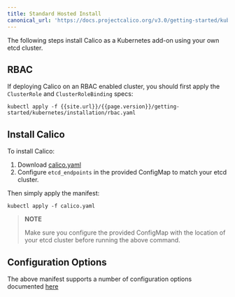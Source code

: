 ```yaml
---
title: Standard Hosted Install
canonical_url: 'https://docs.projectcalico.org/v3.0/getting-started/kubernetes/installation/hosted/hosted'
---
```


The following steps install Calico as a Kubernetes add-on using your own etcd cluster.

## RBAC

If deploying Calico on an RBAC enabled cluster, you should first apply the `ClusterRole` and `ClusterRoleBinding` specs:

```
kubectl apply -f {{site.url}}/{{page.version}}/getting-started/kubernetes/installation/rbac.yaml
```

## Install Calico

To install Calico:

1. Download [calico.yaml](calico.yaml)
2. Configure `etcd_endpoints` in the provided ConfigMap to match your etcd cluster.

Then simply apply the manifest:

```shell
kubectl apply -f calico.yaml
```

> **NOTE**
>
> Make sure you configure the provided ConfigMap with the location of your etcd cluster before running the above command.

## Configuration Options

The above manifest supports a number of configuration options documented [here](index#configuration-options)
